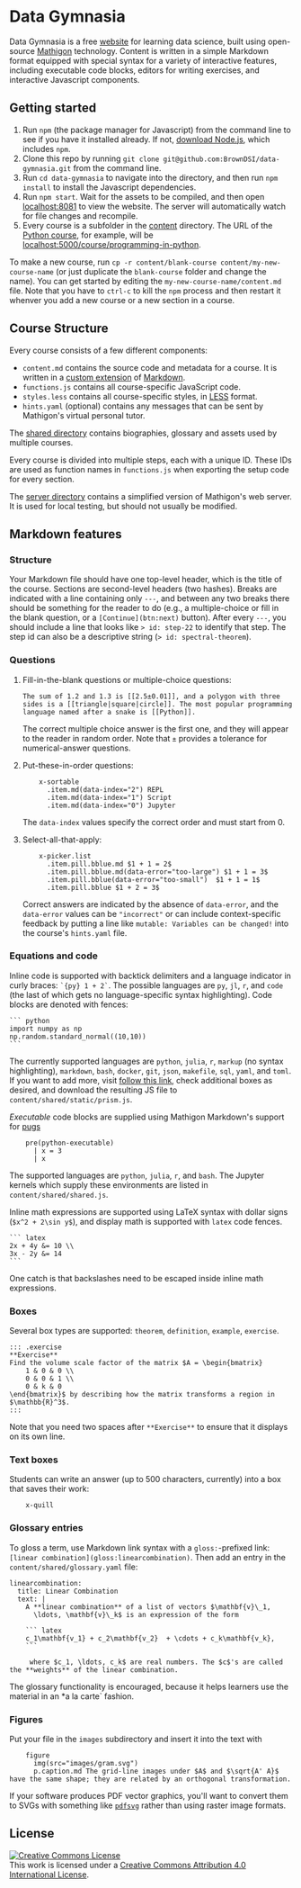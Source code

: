 # Data Gymnasia

Data Gymnasia is a free [website](https://mathigon.org/data-gymnasia) for learning data science, built using open-source [Mathigon](https://mathigon.io) technology. Content is written in a simple Markdown format equipped with special syntax for a variety of interactive features, including executable code blocks, editors for writing exercises, and interactive Javascript components.

## Getting started

1. Run `npm` (the package manager for Javascript) from the command line to see if you have it installed already. If not, [download Node.js](https://nodejs.org/en/), which includes `npm`. 
2. Clone this repo by running `git clone git@github.com:BrownDSI/data-gymnasia.git` from the command line.
3. Run `cd data-gymnasia` to navigate into the directory, and then run `npm install` to install the Javascript dependencies. 
4. Run `npm start`. Wait for the assets to be compiled, and then open [localhost:8081](http://localhost:8081) to view the website. The server will automatically watch for file changes and recompile. 
5. Every course is a subfolder in the [content](content) directory. The URL of the
[Python course](content/programming-in-python), for example, will be
[localhost:5000/course/programming-in-python](http://localhost:5000/course/programming-in-python).

To make a new course, run `cp -r content/blank-course content/my-new-course-name` (or just duplicate the `blank-course` folder and change the name). You can get started by editing the `my-new-course-name/content.md` file. Note that you have to `ctrl-c` to kill the `npm` process and then restart it whenver you add a new course or a new section in a course.

## Course Structure

Every course consists of a few different components:

* `content.md` contains the source code and metadata for a course. It is
  written in a [custom extension](https://mathigon.io/markdown) of
  [Markdown](https://github.com/adam-p/markdown-here/wiki/Markdown-Cheatsheet).
* `functions.js` contains all course-specific JavaScript code.
* `styles.less` contains all course-specific styles, in
  [LESS](http://lesscss.org/) format.
* `hints.yaml` (optional) contains any messages that can be sent by Mathigon's
  virtual personal tutor.

The [shared directory](content/shared) contains biographies, glossary and assets
used by multiple courses.

Every course is divided into multiple steps, each with a unique ID. These IDs
are used as function names in `functions.js` when exporting the setup code
for every section.

The [server directory](server) contains a simplified version of Mathigon's web
server. It is used for local testing, but should not usually be modified.

## Markdown features

### Structure

Your Markdown file should have one top-level header, which is the title of the course. Sections are second-level headers (two hashes). Breaks are indicated with a line containing only `---`, and between any two breaks there should be something for the reader to do (e.g., a multiple-choice or fill in the blank question, or a `[Continue](btn:next)` button). After every `---`, you should include a line that looks like `> id: step-22` to identify that step. The step id can also be a descriptive string (`> id: spectral-theorem`). 

### Questions 

1. Fill-in-the-blank questions or multiple-choice questions: 

    ```
    The sum of 1.2 and 1.3 is [[2.5±0.01]], and a polygon with three sides is a [[triangle|square|circle]]. The most popular programming language named after a snake is [[Python]].
    ```

    The correct multiple choice answer is the first one, and they will appear to the reader in random order. Note that `±` provides a tolerance for numerical-answer questions.

2. Put-these-in-order questions: 

    ```
        x-sortable
          .item.md(data-index="2") REPL
          .item.md(data-index="1") Script
          .item.md(data-index="0") Jupyter
    ```

    The `data-index` values specify the correct order and must start from 0.

3. Select-all-that-apply:

    ```
        x-picker.list
          .item.pill.bblue.md $1 + 1 = 2$
          .item.pill.bblue.md(data-error="too-large") $1 + 1 = 3$
          .item.pill.bblue(data-error="too-small")  $1 + 1 = 1$
          .item.pill.bblue $1 + 2 = 3$
    ```

    Correct answers are indicated by the absence of `data-error`, and the `data-error` values can be `"incorrect"` or can include context-specific feedback by putting a line like `mutable: Variables can be changed!` into the course's `hints.yaml` file.

### Equations and code

Inline code is supported with backtick delimiters and a language indicator in curly braces: `` `{py} 1 + 2` ``. The possible languages are `py`, `jl`, `r`, and `code` (the last of which gets no language-specific syntax highlighting). Code blocks are denoted with fences:

````
``` python
import numpy as np
np.random.standard_normal((10,10))
```
````

The currently supported languages are `python`, `julia`, `r`, `markup` (no syntax highlighting), `markdown`, `bash`, `docker`, `git`, `json`, `makefile`, `sql`, `yaml`, and `toml`. If you want to add more, visit [follow this link](https://prismjs.com/download.html#themes=prism&languages=markup+css+clike+javascript+bash+docker+git+json+julia+latex+markdown+makefile+sql+python+r+yaml+toml+pug), check additional boxes as desired, and download the resulting JS file to `content/shared/static/prism.js`. 

*Executable* code blocks are supplied using Mathigon Markdown's support for [pugs](https://pugjs.org/api/getting-started.html)

```
    pre(python-executable)
      | x = 3
      | x
```

The supported languages are `python`, `julia`, `r`, and `bash`. The Jupyter kernels which supply these environments are listed in `content/shared/shared.js`. 

Inline math expressions are supported using LaTeX syntax with dollar signs (`$x^2 + 2\sin y$`), and display math is supported with `latex` code fences. 

````
``` latex
2x + 4y &= 10 \\
3x - 2y &= 14
```
````

One catch is that backslashes need to be escaped inside inline math expressions. 

### Boxes

Several box types are supported: `theorem`, `definition`, `example`, `exercise`. 

```
::: .exercise
**Exercise**  
Find the volume scale factor of the matrix $A = \begin{bmatrix}
    1 & 0 & 0 \\
    0 & 0 & 1 \\
    0 & k & 0
\end{bmatrix}$ by describing how the matrix transforms a region in $\mathbb{R}^3$. 
:::
```

Note that you need two spaces after `**Exercise**` to ensure that it displays on its own line.

### Text boxes

Students can write an answer (up to 500 characters, currently) into a box that saves their work: 

```
    x-quill
```

### Glossary entries

To gloss a term, use Markdown link syntax with a `gloss:`-prefixed link: `[linear combination](gloss:linearcombination)`. Then add an entry in the `content/shared/glossary.yaml` file: 

````
linearcombination:
  title: Linear Combination
  text: |
    A **linear combination** of a list of vectors $\mathbf{v}\_1,
      \ldots, \mathbf{v}\_k$ is an expression of the form

    ``` latex
    c_1\mathbf{v_1} + c_2\mathbf{v_2}  + \cdots + c_k\mathbf{v_k},
    ```

     where $c_1, \ldots, c_k$ are real numbers. The $c$'s are called the **weights** of the linear combination.
````

The glossary functionality is encouraged, because it helps learners use the material in an *a la carte` fashion.

### Figures

Put your file in the `images` subdirectory and insert it into the text with 

```
    figure
      img(src="images/gram.svg")
      p.caption.md The grid-line images under $A$ and $\sqrt{A' A}$ have the same shape; they are related by an orthogonal transformation. 
```

If your software produces PDF vector graphics, you'll want to convert them to SVGs with something like [`pdfsvg`](https://github.com/dawbarton/pdf2svg) rather than using raster image formats.

## License

<a rel="license" href="http://creativecommons.org/licenses/by/4.0/"><img alt="Creative Commons License" style="border-width:0" src="https://i.creativecommons.org/l/by/4.0/88x31.png" /></a><br />This work is licensed under a <a rel="license" href="http://creativecommons.org/licenses/by/4.0/">Creative Commons Attribution 4.0 International License</a>.
